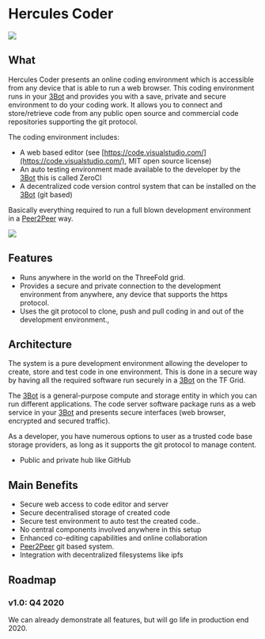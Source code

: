 # Hercules Coder

![](tftech__coder1.png  )

## What

Hercules Coder presents an online coding environment which is accessible from any device that is able to run a web browser.  This coding environment runs in your [3Bot](threefold__3bot_def) and provides you with a save, private and secure environment to do your coding work.  It allows you to connect and store/retrieve code from any public open source and commercial code repositories supporting the git protocol.

The coding environment includes:

*   A web based editor (see [https://code.visualstudio.com/](https://code.visualstudio.com/), MIT open source license)
*   An auto testing environment made available to the developer by the [3Bot](threefold__3bot_def) this is called  ZeroCI
*   A decentralized code version control system that can be installed on the [3Bot](threefold__3bot_def) (git based)

Basically everything required to run a full blown development environment in a [Peer2Peer](threefold__peer2peer) way.

![](tftech__coder2.png  )


## Features

*   Runs anywhere in the world on the ThreeFold grid.
*   Provides a secure and private connection to the development environment from anywhere, any device that supports the https protocol.
*   Uses the git protocol to clone, push and pull coding in and out of the development environment.,


## Architecture

The system is a pure development environment allowing the developer to create, store and test code in one environment.  This is done in a secure way by having all the required software run securely in a [3Bot](threefold__3bot_def) on the TF Grid.

The [3Bot](threefold__3bot_def) is a general-purpose compute and storage entity in which you can run different applications.  The code server software package runs as a web service in your [3Bot](threefold__3bot_def) and presents secure interfaces (web browser, encrypted and secured traffic).

As a developer, you have numerous options to user as a trusted code base storage providers, as long as it supports the git protocol to manage content.

*   Public and private hub like GitHub 


## Main Benefits 

*   Secure web access to code editor and server
*   Secure decentralised storage of created code
*   Secure test environment to auto test the created code..
*   No central components involved anywhere in this setup
*   Enhanced co-editing capabilities and online collaboration
*   [Peer2Peer](threefold__peer2peer) git based system.
*   Integration with decentralized filesystems like ipfs


## Roadmap

### v1.0: Q4 2020

We can already demonstrate all features, but will go life in production end 2020.